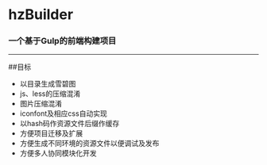 # hzBuilder
### 一个基于Gulp的前端构建项目

---
##目标

* 以目录生成雪碧图
* js、less的压缩混淆
* 图片压缩混淆
* iconfont及相应css自动实现
* 以hash码作资源文件后缀作缓存
* 方便项目迁移及扩展
* 方便生成不同环境的资源文件以便调试及发布
* 方便多人协同模块化开发
